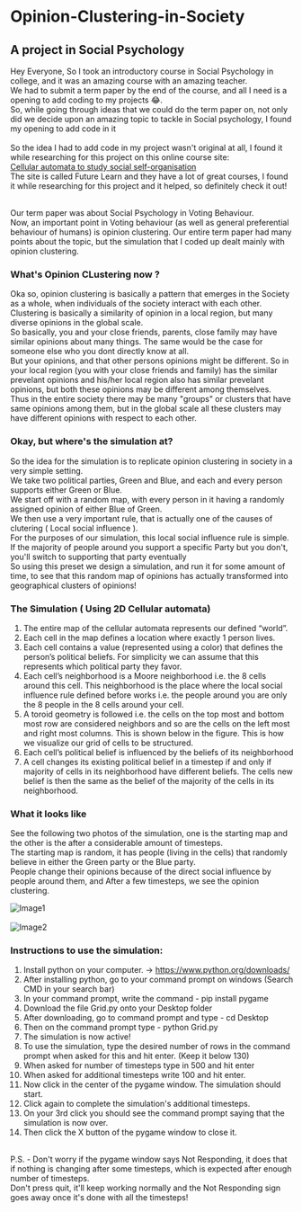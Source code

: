 # Opinion-Clustering-in-Society

## A project in Social Psychology 

Hey Everyone, So I took an introductory course in Social Psychology in college, and it was an amazing course with an amazing teacher.<br>
We had to submit a term paper by the end of the course, and all I need is a opening to add coding to my projects 😂. <br>
So, while going through ideas that we could do the term paper on, not only did we decide upon an amazing topic to tackle in Social psychology, I found my opening to add code in it <br>
<br>
So the idea I had to add code in my project wasn't original at all, I found it while researching for this project on this online course site: <br> 
[Cellular automata to study social self-organisation](https://www.futurelearn.com/courses/complexity-and-uncertainty/9/todo/97429) <br>
The site is called Future Learn and they have a lot of great courses, I found it while researching for this project and it helped, so definitely check it out! <br><br>

Our term paper was about Social Psychology in Voting Behaviour. <br>
Now, an important point in Voting behaviour (as well as general preferential behaviour of humans) is opinion clustering. 
Our entire term paper had many points about the topic, but the simulation that I coded up dealt mainly with opinion clustering. 

### What's Opinion CLustering now ? 
Oka so, opinion clustering is basically a pattern that emerges in the Society as a whole, when individuals of the society interact with each other. <br>
Clustering is basically a similarity of opinion in a local region, but many diverse opinions in the global scale. <br>
So basically, you and your close friends, parents, close family may have similar opinions about many things. The same would be the case for someone else who you dont directly know at all. <br>
But your opinions, and that other persons opinions might be different. So in your local region (you with your close friends and family) has the similar prevelant opinions and his/her local region also has similar prevelant opinions, but both these opinions may be different among themselves. <br>
Thus in the entire society there may be many "groups" or clusters that have same opinions among them, but in the global scale all these clusters may have different opinions with respect to each other. <br>

### Okay, but where's the simulation at?
So the idea for the simulation is to replicate opinion clustering in society in a very simple setting. <br>
We take two political parties, Green and Blue, and each and every person supports either Green or Blue. <br>
We start off with a random map, with every person in it having a randomly assigned opinion of either Blue of Green. <br> 
We then use a very important rule, that is actually one of the causes of clutering ( Local social influence ). <br>
For the purposes of our simulation, this local social influence rule is simple. If the majority of people around you support a specific Party but you don't, you'll switch to supporting that party eventually <br>
So using this preset we design a simulation, and run it for some amount of time, to see that this random map of opinions has actually transformed into geographical clusters of opinions! <br>

### The Simulation ( Using 2D Cellular automata)

1. The entire map of the cellular automata represents our defined “world”. 
2. Each cell in the map defines a location where exactly 1 person lives. 
3. Each cell contains a value (represented using a color) that defines the person’s political beliefs.
For simplicity we can assume that this represents which political party they favor.
4. Each cell’s neighborhood is a Moore neighborhood i.e. the 8 cells around this cell.
This neighborhood is the place where the local social influence rule defined before works i.e. the people around you are only the 8 people in the 8 cells around your cell.
5. A toroid geometry is followed i.e. the cells on the top most and bottom most row are
considered neighbors and so are the cells on the left most and right most columns. This is
shown below in the figure. This is how we visualize our grid of cells to be structured.
6. Each cell’s political belief is influenced by the beliefs of its neighborhood
7. A cell changes its existing political belief in a timestep if and only if majority of cells in its
neighborhood have different beliefs. The cells new belief is then the same as the belief of the
majority of the cells in its neighborhood. 

### What it looks like

See the following two photos of the simulation, one is the starting map and the other is the after a considerable amount of timesteps. <br>
The starting map is random, it has people (living in the cells) that randomly believe in either the Green party or the Blue party. <br>
People change their opinions because of the direct social influence by people around them, and After a few timesteps, we see the opinion clustering. <br>

![Image1]()<br><br>
![Image2]()<br>

### Instructions to use the simulation:

1. Install python on your computer. -> https://www.python.org/downloads/
2. After installing python, go to your command prompt on windows (Search CMD in your search bar) 
3. In your command prompt, write the command - pip install pygame
4. Download the file Grid.py onto your Desktop folder
5. After downloading, go to command prompt and type - cd Desktop 
6. Then on the command prompt type - python Grid.py
7. The simulation is now active!
8. To use the simulation, type the desired number of rows in the command prompt when asked for this and hit enter. (Keep it below 130)
9. When asked for number of timesteps type in 500  and hit enter
10. When asked for additional timesteps write 100 and hit enter.
11. Now click in the center of the pygame window. The simulation should start. 
12. Click again to complete the simulation's additional timesteps.
13. On your 3rd click you should see the command prompt saying that the simulation is now over. 
14. Then click the X button of the pygame window to close it. 
<br>
P.S. - Don't worry if the pygame window says Not Responding, it does that if nothing is changing after some timesteps, which is expected after enough number of timesteps. <br>
Don't press quit, it'll keep working normally and the Not Responding sign goes away once it's done with all the timesteps!





